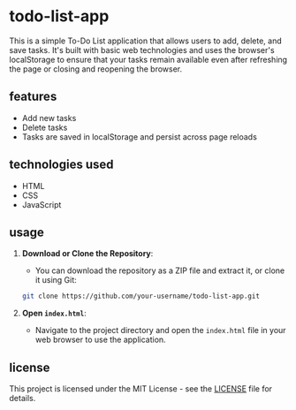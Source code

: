 # todo-list-app

This is a simple To-Do List application that allows users to add, delete, and save tasks. It's built with basic web technologies and uses the browser's localStorage to ensure that your tasks remain available even after refreshing the page or closing and reopening the browser.

## features

  - Add new tasks
  - Delete tasks
  - Tasks are saved in localStorage and persist across page reloads

## technologies used

  - HTML
  - CSS
  - JavaScript

## usage

  1. **Download or Clone the Repository**:
      - You can download the repository as a ZIP file and extract it, or clone it using Git:
      ```sh
      git clone https://github.com/your-username/todo-list-app.git
      ```

  2. **Open `index.html`**:
      - Navigate to the project directory and open the `index.html` file in your web browser to use the application.

## license

  This project is licensed under the MIT License - see the [LICENSE](LICENSE) file for details.
